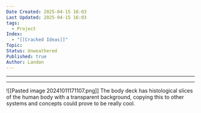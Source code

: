 ```yaml
---
Date Created: 2025-04-15 16:03
Last Updated: 2025-04-15 16:03
tags:
  - Project
Index:
  - "[[Cracked Ideas]]"
Topic: 
Status: Unweathered
Published: true
Author: Landon
---
```

---

---



![[Pasted image 20241011171107.png]]
The body deck has histological slices of the human body with a transparent background, copying this to other systems and concepts could prove to be really cool.

